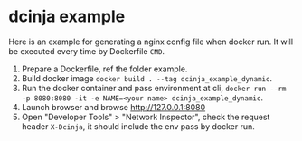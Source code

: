 # dcinja example

Here is an example for generating a nginx config file when docker run. It will be executed
every time by Dockerfile `CMD`.

1. Prepare a Dockerfile, ref the folder example.
2. Build docker image `docker build . --tag dcinja_example_dynamic`.
3. Run the docker container and pass environment at cli, `docker run --rm -p 8080:8080 -it -e NAME=<your name> dcinja_example_dynamic`.
4. Launch browser and browse http://127.0.0.1:8080
5. Open "Developer Tools" > "Network Inspector", check the request header `X-Dcinja`, it should include the env 
   pass by docker run.
 